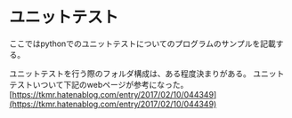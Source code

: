 # ユニットテスト
ここではpythonでのユニットテストについてのプログラムのサンプルを記載する。

ユニットテストを行う際のフォルダ構成は、ある程度決まりがある。
ユニットテストいついて下記のwebページが参考になった。  
[https://tkmr.hatenablog.com/entry/2017/02/10/044349](https://tkmr.hatenablog.com/entry/2017/02/10/044349)  

